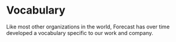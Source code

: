 # Vocabulary

Like most other organizations in the world, Forecast has over time developed a vocabulary specific to our work and company.